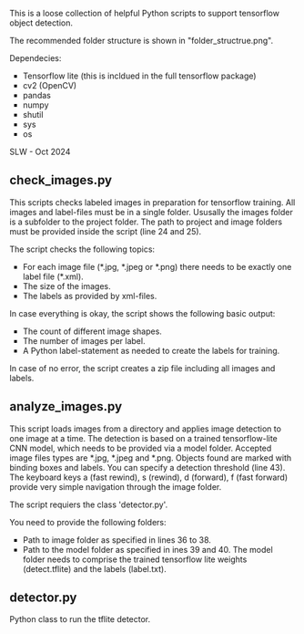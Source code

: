 <t>This is a loose collection of helpful Python scripts to support tensorflow object detection.</t>
<p>The recommended folder structure is shown in "folder_structrue.png".</p>
<p>Dependecies:</p>
<ul style="list-style-type:square;">
  <li>Tensorflow lite (this is incldued in the full tensorflow package)</li>
  <li>cv2 (OpenCV)</li>
  <li>pandas</li>
  <li>numpy</li>
  <li>shutil</li>
  <li>sys</li>
  <li>os</li>
</ul>
<p>SLW - Oct 2024</p>

<h2><b>check_images.py</b></h2> 
<p>This scripts checks labeled images in preparation for tensorflow training. 
  All images and label-files must be in a single folder. Ususally the images folder is a subfolder to the project folder.
The path to project and image folders must be provided inside the script (line 24 and 25).</p> 
<p>The script checks the following topics:</p>
<ul style="list-style-type:square;">
  <li>For each image file (*.jpg, *.jpeg or *.png) there needs to be exactly one label file (*.xml).</li>
  <li>The size of the images.</li>
  <li>The labels as provided by xml-files.</li> 
</ul>
<p>In case everything is okay, the script shows the following basic output:</p>
<ul style="list-style-type:square;">
  <li>The count of different image shapes.</li>
  <li>The number of images per label.</li>
  <li>A Python label-statement as needed to create the labels for training.</li>
</ul>
<p>In case of no error, the script creates a zip file including all images and labels.</p>

<h2><b>analyze_images.py</b></h2> 
<p>This script loads images from a directory and applies image detection to one image at a time. 
  The detection is based on a trained tensorflow-lite CNN model, which needs to be provided via a model folder.
  Accepted image files types are *.jpg, *.jpeg and *.png. 
  Objects found are marked with binding boxes and labels. You can specify a detection threshold (line 43). 
  The keyboard keys a (fast rewind), s (rewind), d (forward), f (fast forward) provide very simple navigation through the image folder. </p>
  <p>The script requiers the class 'detector.py'.</p>
<p>You need to provide the following folders:</p>
<ul style="list-style-type:square;">
  <li>Path to image folder as specified in lines 36 to 38.</li>
  <li>Path to the model folder as specified in ines 39 and 40. The model folder needs to comprise the trained tensorflow lite weights (detect.tflite) and the labels (label.txt).</li>
</ul>

<h2><b>detector.py</b></h2> 
<p>Python class to run the tflite detector.</p>

